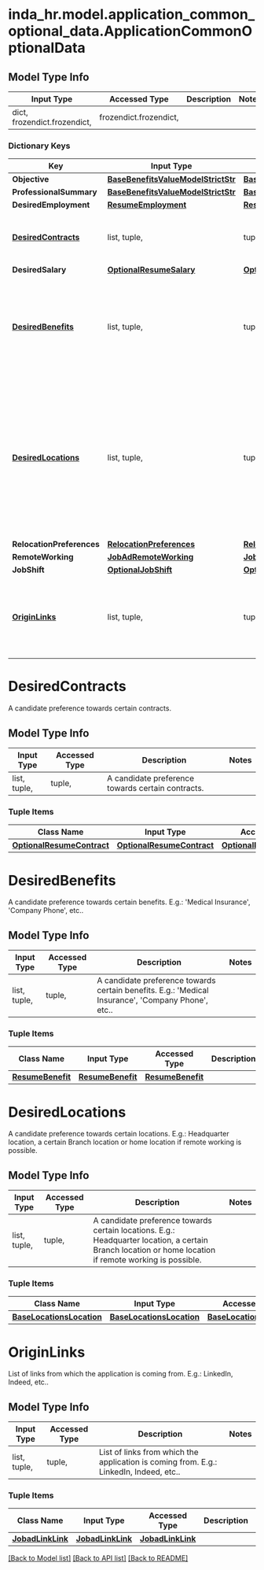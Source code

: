 # inda_hr.model.application_common_optional_data.ApplicationCommonOptionalData

## Model Type Info
Input Type | Accessed Type | Description | Notes
------------ | ------------- | ------------- | -------------
dict, frozendict.frozendict,  | frozendict.frozendict,  |  | 

### Dictionary Keys
Key | Input Type | Accessed Type | Description | Notes
------------ | ------------- | ------------- | ------------- | -------------
**Objective** | [**BaseBenefitsValueModelStrictStr**](BaseBenefitsValueModelStrictStr.md) | [**BaseBenefitsValueModelStrictStr**](BaseBenefitsValueModelStrictStr.md) |  | [optional] 
**ProfessionalSummary** | [**BaseBenefitsValueModelStrictStr**](BaseBenefitsValueModelStrictStr.md) | [**BaseBenefitsValueModelStrictStr**](BaseBenefitsValueModelStrictStr.md) |  | [optional] 
**DesiredEmployment** | [**ResumeEmployment**](ResumeEmployment.md) | [**ResumeEmployment**](ResumeEmployment.md) |  | [optional] 
**[DesiredContracts](#DesiredContracts)** | list, tuple,  | tuple,  | A candidate preference towards certain contracts. | [optional] 
**DesiredSalary** | [**OptionalResumeSalary**](OptionalResumeSalary.md) | [**OptionalResumeSalary**](OptionalResumeSalary.md) |  | [optional] 
**[DesiredBenefits](#DesiredBenefits)** | list, tuple,  | tuple,  | A candidate preference towards certain benefits. E.g.: &#x27;Medical Insurance&#x27;, &#x27;Company Phone&#x27;, etc.. | [optional] 
**[DesiredLocations](#DesiredLocations)** | list, tuple,  | tuple,  | A candidate preference towards certain locations. E.g.: Headquarter location, a certain Branch location or home location if remote working is possible. | [optional] 
**RelocationPreferences** | [**RelocationPreferences**](RelocationPreferences.md) | [**RelocationPreferences**](RelocationPreferences.md) |  | [optional] 
**RemoteWorking** | [**JobAdRemoteWorking**](JobAdRemoteWorking.md) | [**JobAdRemoteWorking**](JobAdRemoteWorking.md) |  | [optional] 
**JobShift** | [**OptionalJobShift**](OptionalJobShift.md) | [**OptionalJobShift**](OptionalJobShift.md) |  | [optional] 
**[OriginLinks](#OriginLinks)** | list, tuple,  | tuple,  | List of links from which the application is coming from. E.g.: LinkedIn, Indeed, etc.. | [optional] 

# DesiredContracts

A candidate preference towards certain contracts.

## Model Type Info
Input Type | Accessed Type | Description | Notes
------------ | ------------- | ------------- | -------------
list, tuple,  | tuple,  | A candidate preference towards certain contracts. | 

### Tuple Items
Class Name | Input Type | Accessed Type | Description | Notes
------------- | ------------- | ------------- | ------------- | -------------
[**OptionalResumeContract**](OptionalResumeContract.md) | [**OptionalResumeContract**](OptionalResumeContract.md) | [**OptionalResumeContract**](OptionalResumeContract.md) |  | 

# DesiredBenefits

A candidate preference towards certain benefits. E.g.: 'Medical Insurance', 'Company Phone', etc..

## Model Type Info
Input Type | Accessed Type | Description | Notes
------------ | ------------- | ------------- | -------------
list, tuple,  | tuple,  | A candidate preference towards certain benefits. E.g.: &#x27;Medical Insurance&#x27;, &#x27;Company Phone&#x27;, etc.. | 

### Tuple Items
Class Name | Input Type | Accessed Type | Description | Notes
------------- | ------------- | ------------- | ------------- | -------------
[**ResumeBenefit**](ResumeBenefit.md) | [**ResumeBenefit**](ResumeBenefit.md) | [**ResumeBenefit**](ResumeBenefit.md) |  | 

# DesiredLocations

A candidate preference towards certain locations. E.g.: Headquarter location, a certain Branch location or home location if remote working is possible.

## Model Type Info
Input Type | Accessed Type | Description | Notes
------------ | ------------- | ------------- | -------------
list, tuple,  | tuple,  | A candidate preference towards certain locations. E.g.: Headquarter location, a certain Branch location or home location if remote working is possible. | 

### Tuple Items
Class Name | Input Type | Accessed Type | Description | Notes
------------- | ------------- | ------------- | ------------- | -------------
[**BaseLocationsLocation**](BaseLocationsLocation.md) | [**BaseLocationsLocation**](BaseLocationsLocation.md) | [**BaseLocationsLocation**](BaseLocationsLocation.md) |  | 

# OriginLinks

List of links from which the application is coming from. E.g.: LinkedIn, Indeed, etc..

## Model Type Info
Input Type | Accessed Type | Description | Notes
------------ | ------------- | ------------- | -------------
list, tuple,  | tuple,  | List of links from which the application is coming from. E.g.: LinkedIn, Indeed, etc.. | 

### Tuple Items
Class Name | Input Type | Accessed Type | Description | Notes
------------- | ------------- | ------------- | ------------- | -------------
[**JobadLinkLink**](JobadLinkLink.md) | [**JobadLinkLink**](JobadLinkLink.md) | [**JobadLinkLink**](JobadLinkLink.md) |  | 

[[Back to Model list]](../../README.md#documentation-for-models) [[Back to API list]](../../README.md#documentation-for-api-endpoints) [[Back to README]](../../README.md)

